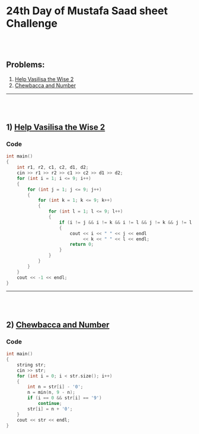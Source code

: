 # 24th Day of Mustafa Saad sheet Challenge

<br><br>

## Problems:

1. [Help Vasilisa the Wise 2](http://codeforces.com/contest/143/problem/A)
2. [Chewbaсca and Number](http://codeforces.com/contest/514/problem/A)

<hr>

<br><br>

## 1) [Help Vasilisa the Wise 2](http://codeforces.com/contest/143/problem/A)

### Code

```cpp
int main()
{
    int r1, r2, c1, c2, d1, d2;
    cin >> r1 >> r2 >> c1 >> c2 >> d1 >> d2;
    for (int i = 1; i <= 9; i++)
    {
        for (int j = 1; j <= 9; j++)
        {
            for (int k = 1; k <= 9; k++)
            {
                for (int l = 1; l <= 9; l++)
                {
                    if (i != j && i != k && i != l && j != k && j != l && k != l && i + j == r1 && k + l == r2 && i + k == c1 && j + l == c2 && i + l == d1 && j + k == d2)
                    {
                        cout << i << " " << j << endl
                             << k << " " << l << endl;
                        return 0;
                    }
                }
            }
        }
    }
    cout << -1 << endl;
}
```

<hr>

<br><br>

## 2) [Chewbaсca and Number](http://codeforces.com/contest/514/problem/A)



### Code

```cpp
int main()
{
    string str;
    cin >> str;
    for (int i = 0; i < str.size(); i++)
    {
        int n = str[i] - '0';
        n = min(n, 9 - n);
        if (i == 0 && str[i] == '9')
            continue;
        str[i] = n + '0';
    }
    cout << str << endl;
}
```
